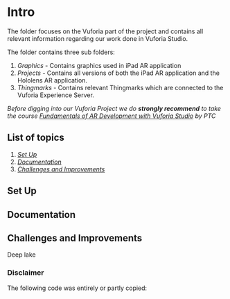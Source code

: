 # Intro
The folder focuses on the Vuforia part of the project and contains all relevant information regarding our work done in Vuforia Studio.

The folder contains three sub folders:
1. *Graphics* - Contains graphics used in iPad AR application
2. *Projects* - Contains all versions of both the iPad AR application and the Hololens AR application.
3. *Thingmarks* - Contains relevant Thingmarks which are connected to the Vuforia Experience Server.

*Before digging into our Vuforia Project we do **strongly recommend** to take the course [Fundamentals of AR Development with Vuforia Studio](https://www.ptcu.com/enrollment/student/fundamentals-of-ar-development-with-vuforia-studio) by PTC*
## List of topics
1. [*Set Up*](#of1)
2. [*Documentation*](#of2)
3. [*Challenges and Improvements*](#of3)


<a name="of1"></a>
## Set Up


<a name="of2"></a>
## Documentation


<a name="of3"></a>
## Challenges and Improvements

Deep lake




### Disclaimer
The following code was entirely or partly copied: